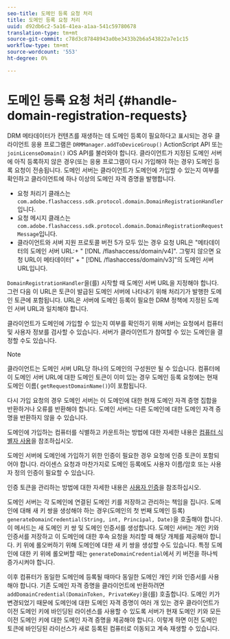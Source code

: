 ```yaml
---
seo-title: 도메인 등록 요청 처리
title: 도메인 등록 요청 처리
uuid: d92db6c2-5a16-41ea-a1aa-541c59780678
translation-type: tm+mt
source-git-commit: c78d3c87848943a0be3433b2b6a543822a7e1c15
workflow-type: tm+mt
source-wordcount: '553'
ht-degree: 0%

---
```



# 도메인 등록 요청 처리 {#handle-domain-registration-requests}

DRM 메타데이터가 컨텐츠를 재생하는 데 도메인 등록이 필요하다고 표시되는 경우 클라이언트 응용 프로그램은 `DRMManager.addToDeviceGroup()` ActionScript API 또는 `joinLicenseDomain()` iOS API를 불러와야 합니다. 클라이언트가 지정된 도메인 서버에 아직 등록하지 않은 경우(또는 응용 프로그램이 다시 가입해야 하는 경우) 도메인 등록 요청이 전송됩니다. 도메인 서버는 클라이언트가 도메인에 가입할 수 있는지 여부를 확인하고 클라이언트에 하나 이상의 도메인 자격 증명을 발행합니다.

* 요청 처리기 클래스는 `com.adobe.flashaccess.sdk.protocol.domain.DomainRegistrationHandler`입니다.
* 요청 메시지 클래스는 `com.adobe.flashaccess.sdk.protocol.domain.DomainRegistrationRequestMessage`입니다.
* 클라이언트와 서버 지원 프로토콜 버전 5가 모두 있는 경우 요청 URL은 &quot;메타데이터의 도메인 서버 URL:+ &quot; [!DNL /flashaccess/domain/v4]&quot;. 그렇지 않으면 요청 URL이 메타데이터&quot; + &quot; [!DNL /flashaccess/domain/v3]&quot;의 도메인 서버 URL입니다.

`DomainRegistrationHandler`을(를) 시작할 때 도메인 서버 URL을 지정해야 합니다. 그런 다음 이 URL은 토큰이 발급된 도메인 서버에 나타내기 위해 처리기가 발행한 도메인 토큰에 포함됩니다. URL은 서버에 도메인 등록이 필요한 DRM 정책에 지정된 도메인 서버 URL과 일치해야 합니다.

클라이언트가 도메인에 가입할 수 있는지 여부를 확인하기 위해 서버는 요청에서 컴퓨터 및 사용자 정보를 검사할 수 있습니다. 서버가 클라이언트가 참여할 수 있는 도메인을 결정할 수도 있습니다.

>[!NOTE]
>
>클라이언트는 도메인 서버 URL당 하나의 도메인의 구성원만 될 수 있습니다. 컴퓨터에 이 도메인 서버 URL에 대한 도메인 토큰이 이미 있는 경우 도메인 등록 요청에는 현재 도메인 이름( `getRequestDomainName()`)이 포함됩니다.

다시 가입 요청의 경우 도메인 서버는 이 도메인에 대한 현재 도메인 자격 증명 집합을 반환하거나 오류를 반환해야 합니다. 도메인 서버는 다른 도메인에 대한 도메인 자격 증명을 반환하지 않을 수 있습니다.

도메인에 가입하는 컴퓨터를 식별하고 카운트하는 방법에 대한 자세한 내용은 [컴퓨터 식별자 사용](../../protecting-content/implementing-the-license-server/processing-drm-requests.md#use-machine-identifiers)을 참조하십시오.

도메인 서버에 도메인에 가입하기 위한 인증이 필요한 경우 요청에 인증 토큰이 포함되어야 합니다. 라이센스 요청과 마찬가지로 도메인 등록에도 사용자 이름/암호 또는 사용자 정의 인증이 필요할 수 있습니다.

인증 토큰을 관리하는 방법에 대한 자세한 내용은 [사용자 인증](../../protecting-content/implementing-the-license-server/processing-drm-requests.md#user-authentication)을 참조하십시오.

도메인 서버는 각 도메인에 연결된 도메인 키를 저장하고 관리하는 책임을 집니다. 도메인에 대해 새 키 쌍을 생성해야 하는 경우(도메인의 첫 번째 도메인 등록) `generateDomainCredential(String, int, Principal, Date)`을 호출해야 합니다. 이 메서드는 새 도메인 키 쌍 및 도메인 인증서를 생성합니다. 도메인 서버는 개인 키와 인증서를 저장하고 이 도메인에 대한 후속 요청을 처리할 때 해당 개체를 제공해야 합니다. 키 위에 롤오버하기 위해 도메인에 대한 새 키 쌍을 생성할 수도 있습니다. 특정 도메인에 대한 키 위에 롤오버할 때는 `generateDomainCredential`에서 키 버전을 하나씩 증가시켜야 합니다.

이후 컴퓨터가 동일한 도메인에 등록될 때마다 동일한 도메인 개인 키와 인증서를 사용해야 합니다. 기존 도메인 자격 증명을 클라이언트에 반환하려면 `addDomainCredential(DomainToken, PrivateKey)`을(를) 호출합니다. 도메인 키가 변경되었기 때문에 도메인에 대한 도메인 자격 증명이 여러 개 있는 경우 클라이언트가 이전 도메인 키에 바인딩된 라이센스를 사용할 수 있도록 서버가 현재 도메인 키와 모든 이전 도메인 키에 대한 도메인 자격 증명을 제공해야 합니다. 이렇게 하면 이전 도메인 토큰에 바인딩된 라이선스가 새로 등록된 컴퓨터로 이동되고 계속 재생할 수 있습니다.
